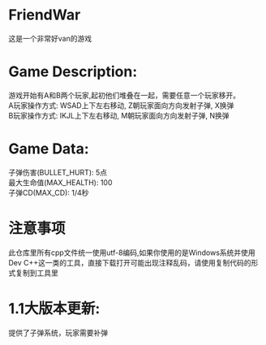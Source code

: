 # FriendWar
这是一个非常好van的游戏

# Game Description:
游戏开始有A和B两个玩家,起初他们堆叠在一起，需要任意一个玩家移开。<br>
A玩家操作方式: WSAD上下左右移动, Z朝玩家面向方向发射子弹, X换弹<br>
B玩家操作方式: IKJL上下左右移动, M朝玩家面向方向发射子弹, N换弹<br>

# Game Data:
子弹伤害(BULLET_HURT): 5点<br>
最大生命值(MAX_HEALTH): 100<br>
子弹CD(MAX_CD): 1/4秒<br>

# 注意事项
此仓库里所有cpp文件统一使用utf-8编码,如果你使用的是Windows系统并使用Dev C++这一类的工具，直接下载打开可能出现注释乱码，请使用复制代码的形式复制到工具里<br>

# 1.1大版本更新:
提供了子弹系统，玩家需要补弹<br>
